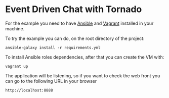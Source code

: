 # Event Driven Chat with Tornado

For the example you need to have [Ansible][ansible] and [Vagrant][vagrant] installed in your machine.

To try the example you can do, on the root directory of the project:

    ansible-galaxy install -r requirements.yml

To install Ansible roles dependencies, after that you can create the VM with:

    vagrant up

The application will be listening, so if you want to check the web front you can go to the following URL in your browser

    http://localhost:8888

[vagrant]: https://www.vagrantup.com/
[ansible]: http://www.ansible.com/
